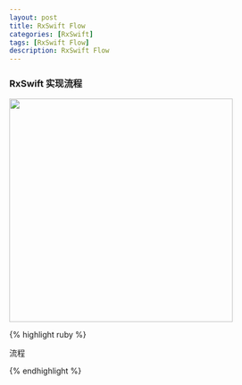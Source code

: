```yaml
---
layout: post
title: RxSwift Flow
categories: [RxSwift]
tags: [RxSwift Flow]
description: RxSwift Flow
---
```


<h3>RxSwift 实现流程</h3>

<img src="{{ site.BASE_PATH }}/assets/ico/rxswiftflow.png" height="400"  class="img-rounded author-image" />

{% highlight ruby %}

流程



{% endhighlight %}
